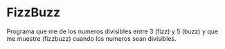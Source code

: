 # FizzBuzz
Programa que me de los numeros divisibles entre 3 (fizz) y 5 (buzz) y que me muestre (fizzbuzz) cuando los numeros sean divisibles.

